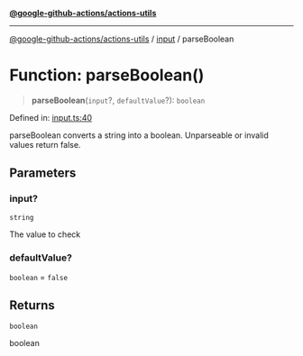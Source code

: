 [**@google-github-actions/actions-utils**](../../README.md)

***

[@google-github-actions/actions-utils](../../modules.md) / [input](../README.md) / parseBoolean

# Function: parseBoolean()

> **parseBoolean**(`input`?, `defaultValue`?): `boolean`

Defined in: [input.ts:40](https://github.com/google-github-actions/actions-utils/blob/main/src/input.ts#L40)

parseBoolean converts a string into a boolean. Unparseable or invalid values
return false.

## Parameters

### input?

`string`

The value to check

### defaultValue?

`boolean` = `false`

## Returns

`boolean`

boolean
